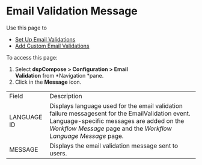 # Email Validation Message

<div class="use">

Use this page to

  - [Set Up Email
    Validations](../Use_Cases/Set_up_Email_Validations.htm)
  - [Add Custom Email
    Validations](../Use_Cases/Set_up_Email_Validations.htm#Add_Custom_Email_Validations)

</div>

To access this page:

1.  Select <span style="font-weight: bold;">dspCompose \>
    </span><span style="background: #ffffff;font-weight: bold;">Configuration
    \> Email
    Validation</span> from *<span style="background: #ffffff;">Navigation</span> *pane.
2.  Click in the <span style="font-weight: bold;">Message</span>
icon.

|             |                                                                                                                                                                                                                  |
| ----------- | ---------------------------------------------------------------------------------------------------------------------------------------------------------------------------------------------------------------- |
| Field       | Description                                                                                                                                                                                                      |
| LANGUAGE ID | Displays language used for the email validation failure messagesent for the EmailValidation event. Language-specific messages are added on the *Workflow Message* page and the *Workflow Language Message* page. |
| MESSAGE     | Displays the email validation message sent to users.                                                                                                                                                             |

